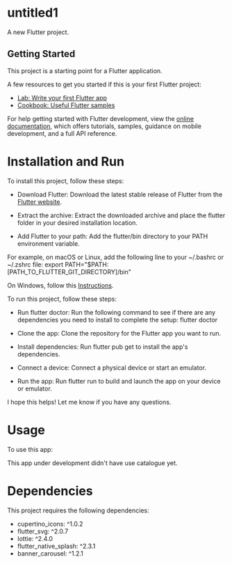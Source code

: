 # untitled1

A new Flutter project.

## Getting Started

This project is a starting point for a Flutter application.

A few resources to get you started if this is your first Flutter project:

- [Lab: Write your first Flutter app](https://docs.flutter.dev/get-started/codelab)
- [Cookbook: Useful Flutter samples](https://docs.flutter.dev/cookbook)

For help getting started with Flutter development, view the
[online documentation](https://docs.flutter.dev/), which offers tutorials,
samples, guidance on mobile development, and a full API reference.

# Installation and Run

To install this project, follow these steps:

- Download Flutter: Download the latest stable release of Flutter from the [Flutter website](https://docs.flutter.dev/get-started/install).

- Extract the archive: Extract the downloaded archive and place the flutter folder in your desired installation location.

- Add Flutter to your path: Add the flutter/bin directory to your PATH environment variable.

For example, on macOS or Linux, add the following line to your ~/.bashrc or ~/.zshrc file:
export PATH="$PATH:[PATH_TO_FLUTTER_GIT_DIRECTORY]/bin"

On Windows, follow this [Instructions](https://docs.flutter.dev/get-started/install/windows#update-your-path).

To run this project, follow these steps:

- Run flutter doctor: Run the following command to see if there are any dependencies you need to install to complete the setup:
flutter doctor

- Clone the app: Clone the repository for the Flutter app you want to run.
  
- Install dependencies: Run flutter pub get to install the app's dependencies.
  
- Connect a device: Connect a physical device or start an emulator.
  
- Run the app: Run flutter run to build and launch the app on your device or emulator.
 
I hope this helps! Let me know if you have any questions.

# Usage 

To use this app:

This app under development didn't have use catalogue yet.

# Dependencies

This project requires the following dependencies:

-  cupertino_icons: ^1.0.2
-  flutter_svg: ^2.0.7
-  lottie: ^2.4.0
-  flutter_native_splash: ^2.3.1
-  banner_carousel: ^1.2.1

